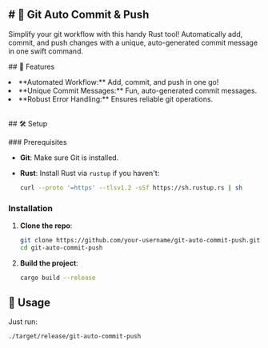 <h2># 🚀 Git Auto Commit & Push</h2>

<p>Simplify your git workflow with this handy Rust tool! Automatically add, commit, and push changes with a unique, auto-generated commit message in one swift command.</p>

<p>## 🌟 Features</p>

<li> **Automated Workflow:** Add, commit, and push in one go!</li>
<li> **Unique Commit Messages:** Fun, auto-generated commit messages.</li>
<li> **Robust Error Handling:** Ensures reliable git operations.</li>
<br>
<p>## 🛠️ Setup</p>

<p>### Prerequisites</p>

- **Git**: Make sure Git is installed.
- **Rust**: Install Rust via `rustup` if you haven't:

    ```sh
    curl --proto '=https' --tlsv1.2 -sSf https://sh.rustup.rs | sh
    ```

### Installation

1. **Clone the repo**:

    ```sh
    git clone https://github.com/your-username/git-auto-commit-push.git
    cd git-auto-commit-push
    ```

2. **Build the project**:

    ```sh
    cargo build --release
    ```

## 🚀 Usage

Just run:

```sh
./target/release/git-auto-commit-push
